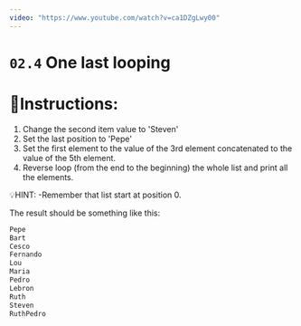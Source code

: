 ```yaml
---
video: "https://www.youtube.com/watch?v=ca1DZgLwy00"
---
```


# `02.4` One last looping

# 📝Instructions:
1. Change the second item value to 'Steven'
2. Set the last position to 'Pepe'
3. Set the first element to the value of the 3rd element concatenated to the value of the 5th element.
4. Reverse loop (from the end to the beginning) the whole list and print all the elements.

💡HINT:
-Remember that list start at position 0.

The result should be something like this:
```py
Pepe
Bart
Cesco
Fernando
Lou
Maria
Pedro
Lebron
Ruth
Steven
RuthPedro
```
